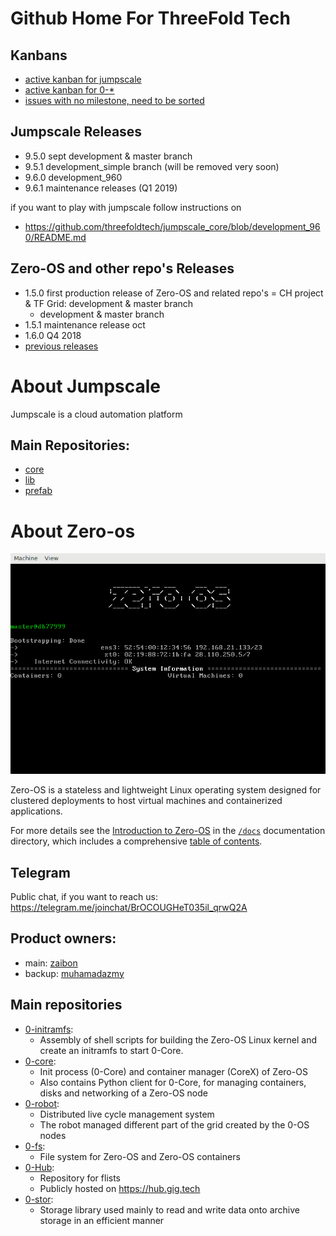 # Github Home For ThreeFold Tech

## Kanbans


- [active kanban for jumpscale](https://waffle.io/threefoldtech/home?milestone=none,9.5.0)
- [active kanban for 0-\*](https://waffle.io/threefoldtech/0-core?milestone=1.4.2)
- [issues with no milestone, need to be sorted](https://waffle.io/threefoldtech/home?milestone=none)


## Jumpscale Releases

- 9.5.0 sept development & master branch
- 9.5.1 development_simple branch  (will be removed very soon)
- 9.6.0 development_960
- 9.6.1 maintenance releases (Q1 2019)

if you want to play with jumpscale follow instructions on

- https://github.com/threefoldtech/jumpscale_core/blob/development_960/README.md

## Zero-OS and other repo's Releases

- 1.5.0 first production release of Zero-OS and related repo's = CH project & TF Grid: development & master branch
    -  development & master branch
- 1.5.1 maintenance release oct 
- 1.6.0 Q4 2018
- [previous releases](zero-os/release-notes)

# About Jumpscale
Jumpscale is a cloud automation platform

## Main Repositories:
  - [core](https://github.com/threefoldtech/jumpscale_core)
  - [lib](https://github.com/threefoldtech/jumpscale_lib)
  - [prefab](https://github.com/threefoldtech/jumpscale_prefab)


# About Zero-os

![Zero-OS console](g8os.png)

Zero-OS is a stateless and lightweight Linux operating system designed for clustered deployments to host virtual machines and containerized applications.

For more details see the [Introduction to Zero-OS](/docs/README.md) in the [`/docs`](/docs) documentation directory, which includes a comprehensive [table of contents](/docs/SUMMARY.md).

## Telegram
Public chat, if you want to reach us: https://telegram.me/joinchat/BrOCOUGHeT035il_qrwQ2A

## Product owners:
- main: [zaibon](https://github.com/zaibon)
- backup: [muhamadazmy](https://github.com/muhamadazmy)

## Main repositories

- [0-initramfs](https://github.com/threefoldtech/0-initramfs):
  - Assembly of shell scripts for building the Zero-OS Linux kernel and create an initramfs to start 0-Core.
- [0-core](https://github.com/threefoldtech/0-core):
  - Init process (0-Core) and container manager (CoreX) of Zero-OS
  - Also contains Python client for 0-Core, for managing containers, disks and networking of a Zero-OS node
- [0-robot](https://github.com/threefoldtech/0-robot): 
  - Distributed live cycle management system 
  - The robot managed different part of the grid created by the 0-OS nodes
- [0-fs](https://github.com/threefoldtech/0-fs):
  - File system for Zero-OS and Zero-OS containers
- [0-Hub](https://github.com/threefoldtech/0-hub):
  - Repository for flists
  - Publicly hosted on https://hub.gig.tech
- [0-stor](https://github.com/threefoldtech/0-stor):
  - Storage library used mainly to read and write data onto archive storage in an efficient manner
